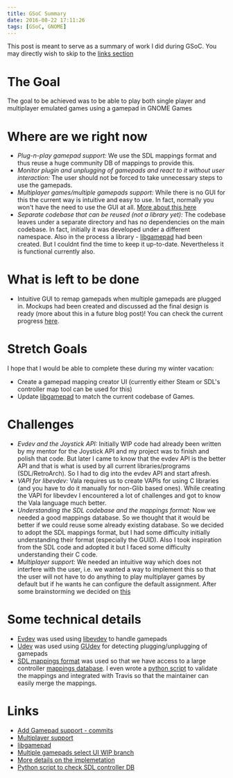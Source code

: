```yaml
---
title: GSoC Summary
date: 2016-08-22 17:11:26
tags: [GSoC, GNOME]
---
```


This post is meant to serve as a summary of work I did during GSoC. You may directly wish to skip to the [links section](#Links)

<!-- more -->

# The Goal

The goal to be achieved was to be able to play both single player and multiplayer emulated games using a gamepad in GNOME Games

# Where are we right now

- _Plug-n-play gamepad support:_ We use the SDL mappings format and thus reuse a huge community DB of mappings to provide this.
- _Monitor plugin and unplugging of gamepads and react to it without user interaction:_ The user should not be forced to take unnecessary steps to use the gamepads.
- _Multiplayer games/multiple gamepads support:_ While there is no GUI for this the current way is intuitive and easy to use. In fact, normally you won't have the need to use the GUI at all. [More about this here][1]
- _Separate codebase that can be reused (not a library yet):_ The codebase leaves under a separate directory and has no dependencies on the main codebase. In fact, initially it was developed under a different namespace. Also in the process a library - [libgamepad][2] had been created. But I couldnt find the time to keep it up-to-date. Nevertheless it is functional currently also.

# What is left to be done

- Intuitive GUI to remap gamepads when multiple gamepads are plugged in. Mockups had been created and discussed ad the final design is ready (more about this in a future blog post)! You can check the current progress [here][3].

# Stretch Goals

I hope that I would be able to complete these during my winter vacation:

- Create a gamepad mapping creator UI (currently either Steam or SDL's controller map tool can be used for this)
- Update [libgamepad][2] to match the current codebase of Games.

# Challenges

- _Evdev and the Joystick API:_ Initially WIP code had already been written by my mentor for the Joystick API and my project was to finish and polish that code. But later I came to know that the evdev API is the better API and that is what is used by all current libraries/programs (SDL/RetroArch). So I had to dig into the evdev API and start afresh.
- _VAPI for libevdev:_ Vala requires us to create VAPIs for using C libraries (and you have to do it manually for non-Glib based ones). While creating the VAPI for libevdev I encountered a lot of challenges and got to know the Vala language much better.
- _Understanding the SDL codebase and the mappings format:_ Now we needed a good mappings database. So we thought that it would be better if we could reuse some already existing database. So we decided to adopt the SDL mappings format, but I had some difficulty initially understanding their format (especially the GUID). Also I took inspiration from the SDL code and adopted it but I faced some difficulty understanding their C code.
- _Multiplayer support:_ We needed an intuitive way which does not interfere with the user, i.e. we wanted a way to implement this so that the user will not have to do anything to play multiplayer games by default but if he wants he can configure the default assignment. After some brainstorming we decided on [this][1]

# Some technical details

- [Evdev][4] was used using [libevdev](https://www.freedesktop.org/software/libevdev/doc/latest/) to handle gamepads
- [Udev](https://en.wikipedia.org/wiki/Udev) was used using [GUdev](https://wiki.gnome.org/Projects/libgudev) for detecting plugging/unplugging of gamepads
- [SDL mappings format](https://github.com/spurious/SDL-mirror/blob/release-2.0.4/src/joystick/SDL_gamecontrollerdb.h#L26-L30) was used so that we have access to a large controller [mappings database](https://github.com/gabomdq/SDL_GameControllerDB). I even wrote a [python script][5] to validate the mappings and integrated with Travis so that the maintainer can easily merge the mappings.

# Links

- [Add Gamepad support - commits][0]
- [Multiplayer support][1]
- [libgamepad][2]
- [Multiple gamepads select UI WIP branch][3]
- [More details on the implemetation][4]
- [Python script to check SDL controller DB][5]

[0]: https://github.com/Kekun/gnome-games/commits/master?author=meghprkh
[1]: https://meghprkh.github.io/blog/2016/07/22/The-state-of-gamepad-support-in-Games/#Multiplayer-support
[2]: https://github.com/meghprkh/libgamepad
[3]: https://github.com/meghprkh/gnome-games/tree/dirty/feature/gamepad-select-ui-new
[4]: https://meghprkh.github.io/blog/2016/06/03/Handling-joysticks-and-gamepads-in-linux/
[5]: https://github.com/gabomdq/SDL_GameControllerDB/commits/master?author=meghprkh
